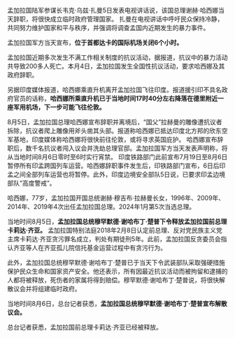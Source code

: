 孟加拉国陆军参谋长韦克·乌兹·扎曼5日发表电视讲话说，该国总理谢赫·哈西娜当天辞职，将很快成立临时政府管理国家。
扎曼在电视讲话中呼吁民众保持冷静，共同努力维护国家和平与秩序，并强调将调查孟国内近期发生的暴力事件。

孟加拉国军方当天宣布，**位于首都达卡的国际机场关闭6个小时。**

孟加拉国近期多次发生不满工作相关制度的抗议活动，据报道，抗议中的暴力活动共导致200多人死亡。本月4日，孟加拉国发生全国性抗议活动，要求哈西娜及其政府辞职。

另据印度媒体报道，哈西娜乘直升机离开孟加拉国飞往印度。报道援引印不具名政府官员的话称，**哈西娜所乘直升机已于当地时间17时40分左右降落在德里附近一座军用机场，下一步可能飞往伦敦。**

8月5日，孟加拉国总理哈西娜宣布辞职并离境后，“国父”拉赫曼的雕像遭抗议者拆除，抗议者爬上雕像用斧头凿其头部。报道称哈西娜已抵达印度北方邦的欣东空军基地，印度媒体称哈西娜将很快前往伦敦，或将寻求英国庇护。
哈西娜宣布辞职后，数千名抗议者闯入议会并洗劫总理官邸。孟加拉国军方当天发表声明称，将从当地时间8月6日零时至6时实行宵禁。
印度铁路部门此前宣布7月19日至8月6日暂停所有印孟跨国列车运营。哈西娜辞职事件发生后，印铁路部门宣布，6日后印孟之间全部列车运营也将暂停。此外，印度边境安全部队5日说，已要求印孟边境部队“高度警戒”。

哈西娜，77岁，孟加拉国开国总统谢赫·穆吉布·拉赫曼长女，1996年、2009年、2014年、2019年4次出任孟加拉国总理。2024年1月第5次当选总理。


当地时间8月5日，**孟加拉国总统穆罕默德·谢哈布丁·楚普下令释放孟加拉国前总理卡莉达·齐亚。**
孟加拉国特别法庭2018年2月8日认定前总理、反对党民族主义党主席卡莉达·齐亚贪污罪名成立，判处有期徒刑5年。此前，孟加拉国反贪委员会指认齐亚等人在齐亚孤儿院信托基金运营过程中有贪污行为。

  

此外，孟加拉国总统穆罕默德·谢哈布丁·楚普已于当天下令武装部队采取强硬措施保护民众生命和国家资产安全。他还表示，所有因最近抗议活动而被拘留和逮捕的人都将被释放，死伤者的家属将得到赔偿。穆罕默德·谢哈布丁·楚普说，将很快解散议会并将组建临时政府。

当地时间8月6日，总台记者获悉，**孟加拉国总统穆罕默德·谢哈布丁·楚普宣布解散议会。**

总台记者获悉，孟加拉国前总理卡莉达·齐亚已经被释放。

